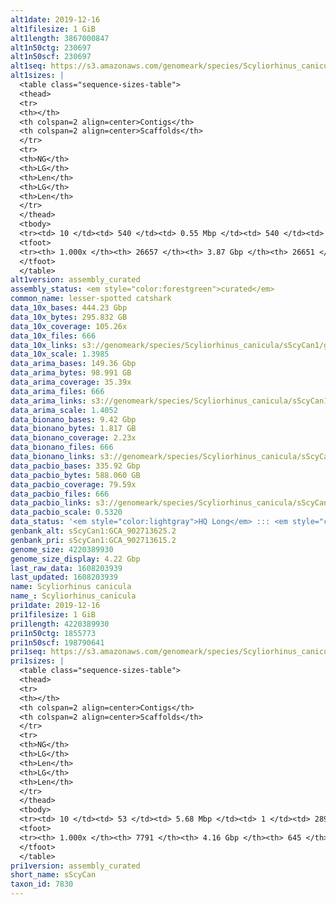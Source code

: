 ```yaml
---
alt1date: 2019-12-16
alt1filesize: 1 GiB
alt1length: 3867000847
alt1n50ctg: 230697
alt1n50scf: 230697
alt1seq: https://s3.amazonaws.com/genomeark/species/Scyliorhinus_canicula/sScyCan1/assembly_curated/sScyCan1.alt.cur.20191216.fasta.gz
alt1sizes: |
  <table class="sequence-sizes-table">
  <thead>
  <tr>
  <th></th>
  <th colspan=2 align=center>Contigs</th>
  <th colspan=2 align=center>Scaffolds</th>
  </tr>
  <tr>
  <th>NG</th>
  <th>LG</th>
  <th>Len</th>
  <th>LG</th>
  <th>Len</th>
  </tr>
  </thead>
  <tbody>
  <tr><td> 10 </td><td> 540 </td><td> 0.55 Mbp </td><td> 540 </td><td> 0.55 Mbp </td></tr>  <tr><td> 20 </td><td> 1337 </td><td> 435.80 Kbp </td><td> 1337 </td><td> 435.80 Kbp </td></tr>  <tr><td> 30 </td><td> 2336 </td><td> 346.05 Kbp </td><td> 2336 </td><td> 346.05 Kbp </td></tr>  <tr><td> 40 </td><td> 3578 </td><td> 281.14 Kbp </td><td> 3578 </td><td> 281.14 Kbp </td></tr>  <tr style="background-color:#cccccc;"><td> 50 </td><td> 5101 </td><td> 230.70 Kbp </td><td> 5101 </td><td> 230.70 Kbp </td></tr>  <tr><td> 60 </td><td> 6967 </td><td> 185.10 Kbp </td><td> 6967 </td><td> 185.10 Kbp </td></tr>  <tr><td> 70 </td><td> 9313 </td><td> 146.54 Kbp </td><td> 9313 </td><td> 146.54 Kbp </td></tr>  <tr><td> 80 </td><td> 12349 </td><td> 110.55 Kbp </td><td> 12349 </td><td> 110.55 Kbp </td></tr>  <tr><td> 90 </td><td> 16635 </td><td> 71.73 Kbp </td><td> 16635 </td><td> 71.73 Kbp </td></tr>  <tr><td> 100 </td><td> 26656 </td><td> 115  bp </td><td> 26650 </td><td> 115  bp </td></tr>  </tbody>
  <tfoot>
  <tr><th> 1.000x </th><th> 26657 </th><th> 3.87 Gbp </th><th> 26651 </th><th> 3.87 Gbp </th></tr>
  </tfoot>
  </table>
alt1version: assembly_curated
assembly_status: <em style="color:forestgreen">curated</em>
common_name: lesser-spotted catshark
data_10x_bases: 444.23 Gbp
data_10x_bytes: 295.832 GB
data_10x_coverage: 105.26x
data_10x_files: 666
data_10x_links: s3://genomeark/species/Scyliorhinus_canicula/sScyCan1/genomic_data/10x/<br>
data_10x_scale: 1.3985
data_arima_bases: 149.36 Gbp
data_arima_bytes: 98.991 GB
data_arima_coverage: 35.39x
data_arima_files: 666
data_arima_links: s3://genomeark/species/Scyliorhinus_canicula/sScyCan1/genomic_data/arima/<br>
data_arima_scale: 1.4052
data_bionano_bases: 9.42 Gbp
data_bionano_bytes: 1.817 GB
data_bionano_coverage: 2.23x
data_bionano_files: 666
data_bionano_links: s3://genomeark/species/Scyliorhinus_canicula/sScyCan1/genomic_data/bionano/<br>
data_pacbio_bases: 335.92 Gbp
data_pacbio_bytes: 588.060 GB
data_pacbio_coverage: 79.59x
data_pacbio_files: 666
data_pacbio_links: s3://genomeark/species/Scyliorhinus_canicula/sScyCan1/genomic_data/pacbio/<br>
data_pacbio_scale: 0.5320
data_status: '<em style="color:lightgray">HQ Long</em> ::: <em style="color:forestgreen">Long</em> ::: <em style="color:forestgreen">Short</em> ::: <em style="color:forestgreen">Phasing</em> ::: <em style="color:forestgreen">Scaffolding</em>'
genbank_alt: sScyCan1:GCA_902713625.2
genbank_pri: sScyCan1:GCA_902713615.2
genome_size: 4220389930
genome_size_display: 4.22 Gbp
last_raw_data: 1608203939
last_updated: 1608203939
name: Scyliorhinus canicula
name_: Scyliorhinus_canicula
pri1date: 2019-12-16
pri1filesize: 1 GiB
pri1length: 4220389930
pri1n50ctg: 1855773
pri1n50scf: 198790641
pri1seq: https://s3.amazonaws.com/genomeark/species/Scyliorhinus_canicula/sScyCan1/assembly_curated/sScyCan1.pri.cur.20191216.fasta.gz
pri1sizes: |
  <table class="sequence-sizes-table">
  <thead>
  <tr>
  <th></th>
  <th colspan=2 align=center>Contigs</th>
  <th colspan=2 align=center>Scaffolds</th>
  </tr>
  <tr>
  <th>NG</th>
  <th>LG</th>
  <th>Len</th>
  <th>LG</th>
  <th>Len</th>
  </tr>
  </thead>
  <tbody>
  <tr><td> 10 </td><td> 53 </td><td> 5.68 Mbp </td><td> 1 </td><td> 289.50 Mbp </td></tr>  <tr><td> 20 </td><td> 144 </td><td> 3.89 Mbp </td><td> 2 </td><td> 277.25 Mbp </td></tr>  <tr><td> 30 </td><td> 263 </td><td> 3.10 Mbp </td><td> 4 </td><td> 233.86 Mbp </td></tr>  <tr><td> 40 </td><td> 417 </td><td> 2.39 Mbp </td><td> 6 </td><td> 211.67 Mbp </td></tr>  <tr style="background-color:#cccccc;"><td> 50 </td><td> 615 </td><td style="background-color:#88ff88;"> 1.86 Mbp </td><td> 8 </td><td style="background-color:#88ff88;"> 198.79 Mbp </td></tr>  <tr><td> 60 </td><td> 875 </td><td> 1.38 Mbp </td><td> 10 </td><td> 169.80 Mbp </td></tr>  <tr><td> 70 </td><td> 1239 </td><td> 0.95 Mbp </td><td> 13 </td><td> 160.85 Mbp </td></tr>  <tr><td> 80 </td><td> 1804 </td><td> 0.57 Mbp </td><td> 16 </td><td> 133.84 Mbp </td></tr>  <tr><td> 90 </td><td> 2880 </td><td> 254.69 Kbp </td><td> 19 </td><td> 98.27 Mbp </td></tr>  <tr><td> 100 </td><td> 7790 </td><td> 31  bp </td><td> 644 </td><td> 995  bp </td></tr>  </tbody>
  <tfoot>
  <tr><th> 1.000x </th><th> 7791 </th><th> 4.16 Gbp </th><th> 645 </th><th> 4.22 Gbp </th></tr>
  </tfoot>
  </table>
pri1version: assembly_curated
short_name: sScyCan
taxon_id: 7830
---
```

